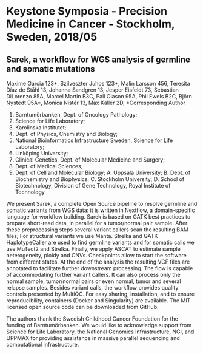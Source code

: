 # Keystone Symposia - Precision Medicine in Cancer - Stockholm, Sweden, 2018/05

## Sarek, a workflow for WGS analysis of germline and somatic mutations

Maxime Garcia 123*,
Szilveszter Juhos 123*,
Malin Larsson 456,
Teresita Díaz de Ståhl 13,
Johanna Sandgren 13,
Jesper Eisfeldt 73,
Sebastian DiLorenzo 85A,
Marcel Martin B3C,
Pall Olason 95A,
Phil Ewels B2C,
Björn Nystedt 95A*,
Monica Nistér 13,
Max Käller 2D,
*Corresponding Author

1. Barntumörbanken, Dept. of Oncology Pathology;
2. Science for Life Laboratory;
3. Karolinska Institutet;
4. Dept. of Physics, Chemistry and Biology;
5. National Bioinformatics Infrastructure Sweden, Science for Life Laboratory;
6. Linköping University;
7. Clinical Genetics, Dept. of Molecular Medicine and Surgery;
8. Dept. of Medical Sciences;
9. Dept. of Cell and Molecular Biology;
   A. Uppsala University;
   B. Dept. of Biochemistry and Biophysics;
   C. Stockholm University;
   D. School of Biotechnology, Division of Gene Technology, Royal Institute of Technology

We present Sarek, a complete Open Source pipeline to resolve germline and somatic variants from WGS data: it is written in Nextflow, a domain-specific language for workflow building.
Sarek is based on GATK best practices to prepare short-read data, in parallel for a tumor/normal pair sample.
After these preprocessing steps several variant callers scan the resulting BAM files; For structural variants we use Manta.
Strelka and GATK HaplotypeCaller are used to find germline variants and for somatic calls we use MuTect2 and Strelka.
Finally, we apply ASCAT to estimate sample heterogeneity, ploidy and CNVs.
Checkpoints allow to start the software from different states.
At the end of the analysis the resulting VCF files are annotated to facilitate further downstream processing.
The flow is capable of accommodating further variant callers.
It can also process only the normal sample, tumor/normal pairs or even normal, tumor and several relapse samples.
Besides variant calls, the workflow provides quality controls presented by MultiQC.
For easy sharing, installation, and to ensure reproducibility, containers (Docker and Singularity) are available.
The MIT licensed open source code can be downloaded from GitHub.

The authors thank the Swedish Childhood Cancer Foundation for the funding of Barntumörbanken.
We would like to acknowledge support from Science for Life Laboratory, the National Genomics Infrastructure, NGI, and UPPMAX for providing assistance in massive parallel sequencing and computational infrastructure.
